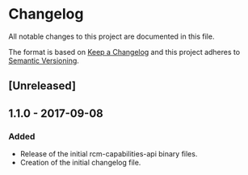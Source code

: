 # Changelog
All notable changes to this project are documented in this file.
 
The format is based on [Keep a Changelog](http://keepachangelog.com/)
and this project adheres to [Semantic Versioning](http://semver.org/).
 
## [Unreleased]

## 1.1.0 - 2017-09-08

### Added
- Release of the initial rcm-capabilities-api binary files.
- Creation of the initial changelog file.
